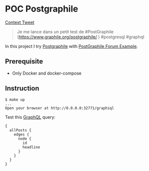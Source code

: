 # POC Postgraphile

[Context Tweet](https://twitter.com/klein_stephane/status/1010492760615456769)

> Je me lance dans un petit test de #PostGraphile (https://www.graphile.org/postgraphile/ ) #postgresql #graphql


In this project I try [Postgraphile](https://www.graphile.org/postgraphile/) with [PostGraphile Forum Example](https://github.com/graphile/postgraphile/tree/master/examples/forum).

## Prerequisite

* Only Docker and docker-compose

## Instruction

```
$ make up
...
Open your browser at http://0.0.0.0:32771/graphiql
```

Test this [GraphQL](https://en.wikipedia.org/wiki/GraphQL) query:

```
{
  allPosts {
    edges {
      node {
        id
        headline
      }
    }
  }
}
```
